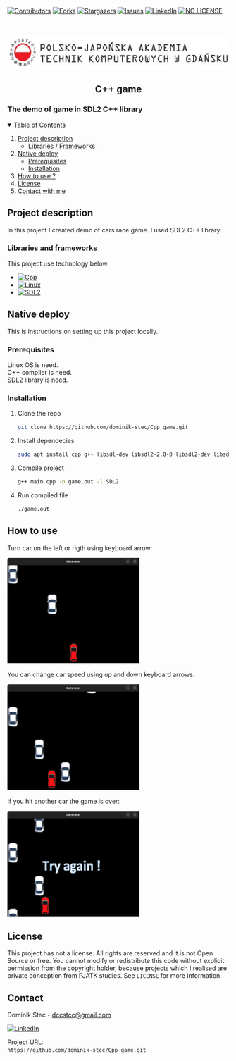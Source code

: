<!--
*** Thanks for checking out c. If you have a suggestion
*** that would make this better, please fork the repo and create a pull request
*** or simply open an issue with the tag "enhancement".
*** Thanks again! Now go create something AMAZING! :D
-->

<!-- PROJECT SHIELDS -->
<!--
*** I'm using markdown "reference style" links for readability.
*** Reference links are enclosed in brackets [ ] instead of parentheses ( ).
*** See the bottom of this document for the declaration of the reference variables
*** for contributors-url, forks-url, etc. This is an optional, concise syntax you may use.
*** https://www.markdownguide.org/basic-syntax/#reference-style-links
-->

[![Contributors][contributors-shield]][contributors-url]
[![Forks][forks-shield]][forks-url]
[![Stargazers][stars-shield]][stars-url]
[![Issues][issues-shield]][issues-url]
[![LinkedIn][linkedin-shield]][linkedin-url]
[![NO LICENSE][license-shield]][license-url]

<!-- PROJECT LOGO -->
<br />
<p align="center">
  <a href="https://gdansk.pja.edu.pl/pl/">
    <img src="images/logo.jpg" alt="Logo" width="540" height="80">
  </a>

  <h2 align="center">C++ game</h2>

<p align="center">
    <h3>     The demo of game in SDL2 C++ library
 </h3>
    <!-- <br />
    <a href="https://github.com/dccstcc/GRK_PJATK_practice"><strong>» go to CODE »</strong></a>
    <br />
    <br />  -->
    <!-- <a href="https://github.com/othneildrew/Best-README-Template">View Demo</a>
    ·
    <a href="https://github.com/othneildrew/Best-README-Template/issues">Report Bug</a>
    ·
    <a href="https://github.com/othneildrew/Best-README-Template/issues">Request Feature</a> -->
  </p>
</p>

<!-- TABLE OF CONTENTS -->
<details open="open">
  <summary>Table of Contents</summary>
  <ol>
    <li>
      <a href="#project-description">Project description</a>
      <ul>
        <li><a href="#libraries-and-frameworks">Libraries / Frameworks</a></li>
      </ul>
    </li>
    <li>
      <a href="#native-deploy">Native deploy</a>
      <ul>
        <li><a href="#prerequisites">Prerequisites</a></li>
        <li><a href="#installation">Installation</a></li>
      </ul>
    </li>
    <li><a href="#how-to-use">How to use ?</a></li>
    <!-- <li><a href="#roadmap">Roadmap</a></li>
    <li><a href="#contributing">Contributing</a></li> -->
    <li><a href="#license">License</a></li>
    <li><a href="#contact">Contact with me</a></li>
    <!-- <li><a href="#acknowledgements">Acknowledgements</a></li> -->
  </ol>
</details>

<!-- ABOUT THE PROJECT -->

## Project description

In this project I created demo of cars race game. I used SDL2 C++ library.

### Libraries and frameworks

This project use technology below.

- [![Cpp][cpp-shield]][cpp-url]
- [![Linux][linux-shield]][linux-url]
- [![SDL2][sdl2-shield]][sdl2-url]

<!-- GETTING STARTED -->

## Native deploy

This is instructions on setting up this project locally.

### Prerequisites

Linux OS is need. <br/>
C++ compiler is need. <br/>
SDL2 library is need. <br/>

### Installation

1. Clone the repo
   ```sh
   git clone https://github.com/dominik-stec/Cpp_game.git
   ```
2. Install dependecies
   ```sh
   sudo apt install cpp g++ libsdl-dev libsdl2-2.0-0 libsdl2-dev libsdl2-ttf-dev libsdl2-mixer-dev libsdl2-image-dev
   ```
3. Compile project
   ```sh
   g++ main.cpp -o game.out -l SDL2
   ```
4. Run compiled file
   ```sh
   ./game.out
   ```

<!-- USAGE EXAMPLES -->

## How to use

Turn car on the left or rigth using keyboard arrow:

<img src="images/1.png" width="300"/>
<br>

You can change car speed using up and down keyboard arrows:

<img src="images/2.png" width="300"/>
<br />

If you hit another car the game is over:

<img src="images/3.png" width="300"/>
<br />

<!-- _For more examples, please refer to the [Documentation](https://example.com)_ -->

<!-- ROADMAP
## Roadmap

See the [open issues](https://github.com/othneildrew/Best-README-Template/issues) for a list of proposed features (and known issues).

-->

<!-- CONTRIBUTING
## Contributing

Contributions are what make the open source community such an amazing place to learn, inspire, and create. Any contributions you make are **greatly appreciated**.

1. Fork the Project
2. Create your Feature Branch (`git checkout -b feature/AmazingFeature`)
3. Commit your Changes (`git commit -m 'Add some AmazingFeature'`)
4. Push to the Branch (`git push origin feature/AmazingFeature`)
5. Open a Pull Request

-->

<!-- LICENSE -->

## License

This project has not a license.
All rights are reserved and it is not Open Source or free. You cannot modify or redistribute this code without explicit permission from the copyright holder, because projects which I realised are private conception from PJATK studies.
See `LICENSE` for more information.

<!-- CONTACT -->

## Contact

Dominik Stec - dccstcc@gmail.com

[![LinkedIn][linkedin-shield]][linkedin-url]

Project URL:
<br />
`https://github.com/dominik-stec/Cpp_game.git`

<!-- ACKNOWLEDGEMENTS
## Acknowledgements
* [GitHub Emoji Cheat Sheet](https://www.webpagefx.com/tools/emoji-cheat-sheet)
* [Img Shields](https://shields.io)
* [Choose an Open Source License](https://choosealicense.com)
* [GitHub Pages](https://pages.github.com)
* [Animate.css](https://daneden.github.io/animate.css)
* [Loaders.css](https://connoratherton.com/loaders)
* [Slick Carousel](https://kenwheeler.github.io/slick)
* [Smooth Scroll](https://github.com/cferdinandi/smooth-scroll)
* [Sticky Kit](http://leafo.net/sticky-kit)
* [JVectorMap](http://jvectormap.com)
* [Font Awesome](https://fontawesome.com)

-->

<!-- MARKDOWN LINKS & IMAGES -->
<!-- https://www.markdownguide.org/basic-syntax/#reference-style-links -->

[contributors-shield]: https://img.shields.io/github/contributors/dominik-stec/Cpp_game.svg?style=for-the-badge
[contributors-url]: https://github.com/dominik-stec/Cpp_game/graphs/contributors
[forks-shield]: https://img.shields.io/github/forks/dominik-stec/Cpp_game.svg?style=for-the-badge
[forks-url]: https://github.com/dominik-stec/Cpp_game/network/members
[stars-shield]: https://img.shields.io/github/stars/dominik-stec/Cpp_game.svg?style=for-the-badge
[stars-url]: https://github.com/dominik-stec/Cpp_game/stargazers
[issues-shield]: https://img.shields.io/github/issues/dominik-stec/Cpp_game.svg?style=for-the-badge
[issues-url]: https://github.com/dominik-stec/Cpp_game/issues
[license-shield]: https://img.shields.io/badge/License-NONE-orange
[license-url]: https://github.com/dominik-stec/Cpp_game/blob/master/LICENSE.md
[linkedin-shield]: https://img.shields.io/badge/-LinkedIn-black.svg?style=for-the-badge&logo=linkedin&colorB=555
[linkedin-url]: https://www.linkedin.com/in/dominik-stec
[product-screenshot]: images/screenshot.png
[cpp-shield]: https://img.shields.io/badge/-Cpp-green
[cpp-url]: https://devdocs.io/cpp/
[linux-shield]: https://img.shields.io/badge/-linux-blue
[linux-url]: https://ubuntu.com/
[sdl2-shield]: https://img.shields.io/badge/-sdl2-yellow
[sdl2-url]: https://www.libsdl.org/
